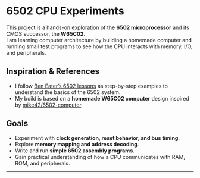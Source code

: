 # 6502 CPU Experiments

This project is a hands-on exploration of the **6502 microprocessor** and its CMOS successor, the **W65C02**.  
I am learning computer architecture by building a homemade computer and running small test programs to see how the CPU interacts with memory, I/O, and peripherals.  

## Inspiration & References
- I follow [Ben Eater’s 6502 lessons](https://eater.net/6502) as step-by-step examples to understand the basics of the 6502 system.  
- My build is based on a **homemade W65C02 computer** design inspired by [mike42/6502-computer](https://github.com/mike42/6502-computer).  

## Goals
- Experiment with **clock generation, reset behavior, and bus timing**.  
- Explore **memory mapping and address decoding**.  
- Write and run **simple 6502 assembly programs**.  
- Gain practical understanding of how a CPU communicates with RAM, ROM, and peripherals.  

---
